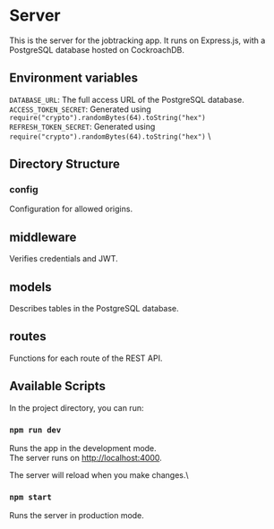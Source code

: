 # Server

This is the server for the jobtracking app. It runs on Express.js, with a PostgreSQL database hosted on CockroachDB.

## Environment variables

`DATABASE_URL`: The full access URL of the PostgreSQL database. \
`ACCESS_TOKEN_SECRET`: Generated using `require("crypto").randomBytes(64).toString("hex")` \
`REFRESH_TOKEN_SECRET`: Generated using `require("crypto").randomBytes(64).toString("hex")` \

## Directory Structure

### config

Configuration for allowed origins.

## middleware

Verifies credentials and JWT.

## models

Describes tables in the PostgreSQL database.

## routes

Functions for each route of the REST API.

## Available Scripts

In the project directory, you can run:

### `npm run dev`

Runs the app in the development mode.\
The server runs on [http://localhost:4000](http://localhost:4000).

The server will reload when you make changes.\

### `npm start`

Runs the server in production mode.
